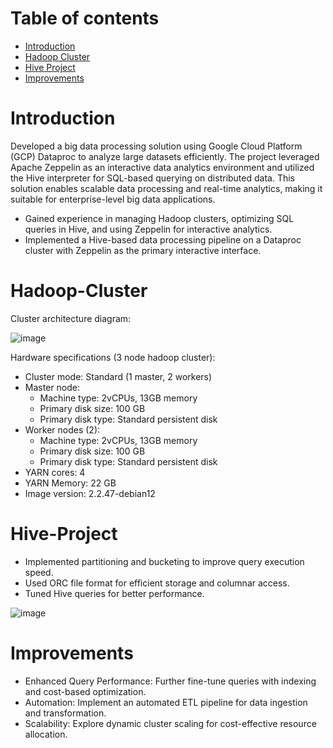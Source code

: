 # Table of contents
* [Introduction](#Introduction)
* [Hadoop Cluster](#Hadoop-Cluster)
* [Hive Project](#Hive-Project)
* [Improvements](#Improvements)

# Introduction
Developed a big data processing solution using Google Cloud Platform (GCP) Dataproc to analyze large datasets efficiently. The project leveraged 
Apache Zeppelin as an interactive data analytics environment and utilized the Hive interpreter for SQL-based querying on distributed data. This 
solution enables scalable data processing and real-time analytics, making it suitable for enterprise-level big data applications.
- Gained experience in managing Hadoop clusters, optimizing SQL queries in Hive, and using Zeppelin for interactive analytics.
- Implemented a Hive-based data processing pipeline on a Dataproc cluster with Zeppelin as the primary interactive interface.

# Hadoop-Cluster
Cluster architecture diagram:

![image](https://github.com/user-attachments/assets/ec0dc1c5-fdef-4d7a-9391-c3220a973c53)

Hardware specifications (3 node hadoop cluster):
- Cluster mode: Standard (1 master, 2 workers)
- Master node:
  - Machine type: 2vCPUs, 13GB memory
  - Primary disk size: 100 GB
  - Primary disk type: Standard persistent disk
- Worker nodes (2):
  - Machine type: 2vCPUs, 13GB memory
  - Primary disk size: 100 GB
  - Primary disk type: Standard persistent disk
- YARN cores: 4
- YARN Memory: 22 GB
- Image version: 2.2.47-debian12

# Hive-Project
- Implemented partitioning and bucketing to improve query execution speed.
- Used ORC file format for efficient storage and columnar access.
- Tuned Hive queries for better performance.

![image](https://github.com/user-attachments/assets/e74d3bf7-5e70-4022-b13e-8440e5e0400b)

# Improvements
- Enhanced Query Performance: Further fine-tune queries with indexing and cost-based optimization.
- Automation: Implement an automated ETL pipeline for data ingestion and transformation.
- Scalability: Explore dynamic cluster scaling for cost-effective resource allocation.
